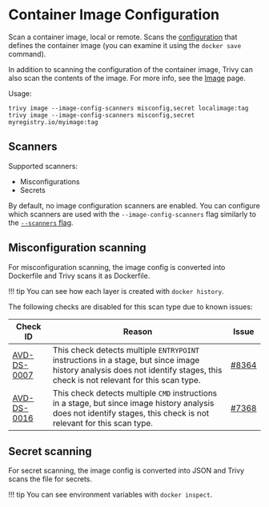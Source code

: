 # Container Image Configuration

Scan a container image, local or remote. Scans the [configuration](https://github.com/opencontainers/image-spec/blob/2fb996805b3734779bf9a3a84dc9a9691ad7efdd/config.md) that defines the container image (you can examine it using the `docker save` command).

In addition to scanning the configuration of the container image, Trivy can also scan the contents of the image. For more info, see the [Image](./container_image.md) page.

Usage:

```shell
trivy image --image-config-scanners misconfig,secret localimage:tag
trivy image --image-config-scanners misconfig,secret myregistry.io/myimage:tag
```

## Scanners

Supported scanners:

- Misconfigurations
- Secrets

By default, no image configuration scanners are enabled. You can configure which scanners are used with the `--image-config-scanners` flag similarly to the [`--scanners` flag](../configuration/others.md#enabledisable-scanners).

## Misconfiguration scanning

For misconfiguration scanning, the image config is converted into Dockerfile and Trivy scans it as Dockerfile.

!!! tip
    You can see how each layer is created with `docker history`.

The following checks are disabled for this scan type due to known issues:

| Check ID | Reason | Issue |
|----------|------------|--------|
| [AVD-DS-0007](https://avd.aquasec.com/misconfig/dockerfile/general/avd-ds-0007/) | This check detects multiple `ENTRYPOINT` instructions in a stage, but since image history analysis does not identify stages, this check is not relevant for this scan type. | [#8364](https://github.com/aquasecurity/trivy/issues/8364) |
| [AVD-DS-0016](https://avd.aquasec.com/misconfig/dockerfile/general/avd-ds-0016/) | This check detects multiple `CMD` instructions in a stage, but since image history analysis does not identify stages, this check is not relevant for this scan type. | [#7368](https://github.com/aquasecurity/trivy/issues/7368) |

## Secret scanning

For secret scanning, the image config is converted into JSON and Trivy scans the file for secrets.

!!! tip
    You can see environment variables with `docker inspect`.
